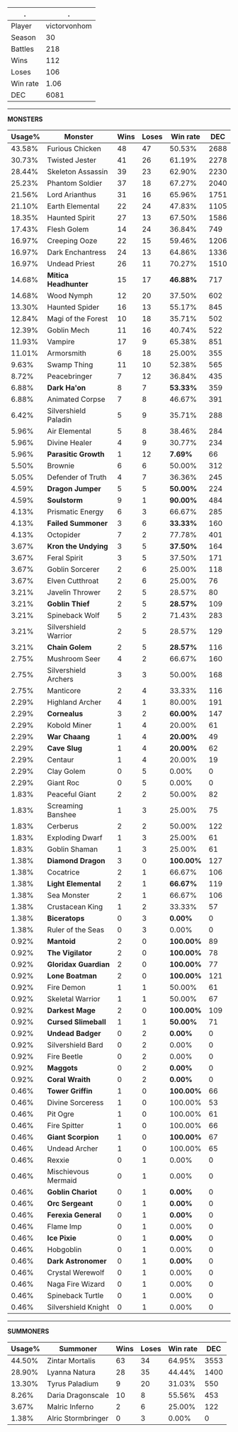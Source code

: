 .|.
|-|-
Player|victorvonhom
Season|30
Battles|218
Wins|112
Loses|106
Win rate|1.06
DEC|6081

---
**MONSTERS**

Usage%|Monster|Wins|Loses|Win rate|DEC|
-|-|-|-|-|-|
43.58%|Furious Chicken|48|47|50.53%|2688|
30.73%|Twisted Jester|41|26|61.19%|2278|
28.44%|Skeleton Assassin|39|23|62.90%|2230|
25.23%|Phantom Soldier|37|18|67.27%|2040|
21.56%|Lord Arianthus|31|16|65.96%|1751|
21.10%|Earth Elemental|22|24|47.83%|1105|
18.35%|Haunted Spirit|27|13|67.50%|1586|
17.43%|Flesh Golem|14|24|36.84%|749|
16.97%|Creeping Ooze|22|15|59.46%|1206|
16.97%|Dark Enchantress|24|13|64.86%|1336|
16.97%|Undead Priest|26|11|70.27%|1510|
14.68%|**Mitica Headhunter**|15|17|**46.88%**|717|
14.68%|Wood Nymph|12|20|37.50%|602|
13.30%|Haunted Spider|16|13|55.17%|845|
12.84%|Magi of the Forest|10|18|35.71%|502|
12.39%|Goblin Mech|11|16|40.74%|522|
11.93%|Vampire|17|9|65.38%|851|
11.01%|Armorsmith|6|18|25.00%|355|
9.63%|Swamp Thing|11|10|52.38%|565|
8.72%|Peacebringer|7|12|36.84%|435|
6.88%|**Dark Ha'on**|8|7|**53.33%**|359|
6.88%|Animated Corpse|7|8|46.67%|391|
6.42%|Silvershield Paladin|5|9|35.71%|288|
5.96%|Air Elemental|5|8|38.46%|284|
5.96%|Divine Healer|4|9|30.77%|234|
5.96%|**Parasitic Growth**|1|12|**7.69%**|66|
5.50%|Brownie|6|6|50.00%|312|
5.05%|Defender of Truth|4|7|36.36%|245|
4.59%|**Dragon Jumper**|5|5|**50.00%**|224|
4.59%|**Soulstorm**|9|1|**90.00%**|484|
4.13%|Prismatic Energy|6|3|66.67%|285|
4.13%|**Failed Summoner**|3|6|**33.33%**|160|
4.13%|Octopider|7|2|77.78%|401|
3.67%|**Kron the Undying**|3|5|**37.50%**|164|
3.67%|Feral Spirit|3|5|37.50%|171|
3.67%|Goblin Sorcerer|2|6|25.00%|118|
3.67%|Elven Cutthroat|2|6|25.00%|76|
3.21%|Javelin Thrower|2|5|28.57%|80|
3.21%|**Goblin Thief**|2|5|**28.57%**|109|
3.21%|Spineback Wolf|5|2|71.43%|283|
3.21%|Silvershield Warrior|2|5|28.57%|129|
3.21%|**Chain Golem**|2|5|**28.57%**|116|
2.75%|Mushroom Seer|4|2|66.67%|160|
2.75%|Silvershield Archers|3|3|50.00%|168|
2.75%|Manticore|2|4|33.33%|116|
2.29%|Highland Archer|4|1|80.00%|191|
2.29%|**Cornealus**|3|2|**60.00%**|147|
2.29%|Kobold Miner|1|4|20.00%|61|
2.29%|**War Chaang**|1|4|**20.00%**|49|
2.29%|**Cave Slug**|1|4|**20.00%**|62|
2.29%|Centaur|1|4|20.00%|19|
2.29%|Clay Golem|0|5|0.00%|0|
2.29%|Giant Roc|0|5|0.00%|0|
1.83%|Peaceful Giant|2|2|50.00%|82|
1.83%|Screaming Banshee|1|3|25.00%|75|
1.83%|Cerberus|2|2|50.00%|122|
1.83%|Exploding Dwarf|1|3|25.00%|61|
1.83%|Goblin Shaman|1|3|25.00%|61|
1.38%|**Diamond Dragon**|3|0|**100.00%**|127|
1.38%|Cocatrice|2|1|66.67%|106|
1.38%|**Light Elemental**|2|1|**66.67%**|119|
1.38%|Sea Monster|2|1|66.67%|106|
1.38%|Crustacean King|1|2|33.33%|57|
1.38%|**Biceratops**|0|3|**0.00%**|0|
1.38%|Ruler of the Seas|0|3|0.00%|0|
0.92%|**Mantoid**|2|0|**100.00%**|89|
0.92%|**The Vigilator**|2|0|**100.00%**|78|
0.92%|**Gloridax Guardian**|2|0|**100.00%**|77|
0.92%|**Lone Boatman**|2|0|**100.00%**|121|
0.92%|Fire Demon|1|1|50.00%|61|
0.92%|Skeletal Warrior|1|1|50.00%|67|
0.92%|**Darkest Mage**|2|0|**100.00%**|109|
0.92%|**Cursed Slimeball**|1|1|**50.00%**|71|
0.92%|**Undead Badger**|0|2|**0.00%**|0|
0.92%|Silvershield Bard|0|2|0.00%|0|
0.92%|Fire Beetle|0|2|0.00%|0|
0.92%|**Maggots**|0|2|**0.00%**|0|
0.92%|**Coral Wraith**|0|2|**0.00%**|0|
0.46%|**Tower Griffin**|1|0|**100.00%**|66|
0.46%|Divine Sorceress|1|0|100.00%|53|
0.46%|Pit Ogre|1|0|100.00%|61|
0.46%|Fire Spitter|1|0|100.00%|66|
0.46%|**Giant Scorpion**|1|0|**100.00%**|67|
0.46%|Undead Archer|1|0|100.00%|65|
0.46%|Rexxie|0|1|0.00%|0|
0.46%|Mischievous Mermaid|0|1|0.00%|0|
0.46%|**Goblin Chariot**|0|1|**0.00%**|0|
0.46%|**Orc Sergeant**|0|1|**0.00%**|0|
0.46%|**Ferexia General**|0|1|**0.00%**|0|
0.46%|Flame Imp|0|1|0.00%|0|
0.46%|**Ice Pixie**|0|1|**0.00%**|0|
0.46%|Hobgoblin|0|1|0.00%|0|
0.46%|**Dark Astronomer**|0|1|**0.00%**|0|
0.46%|Crystal Werewolf|0|1|0.00%|0|
0.46%|Naga Fire Wizard|0|1|0.00%|0|
0.46%|Spineback Turtle|0|1|0.00%|0|
0.46%|Silvershield Knight|0|1|0.00%|0|

---
**SUMMONERS**

Usage%|Summoner|Wins|Loses|Win rate|DEC|
-|-|-|-|-|-|
44.50%|Zintar Mortalis|63|34|64.95%|3553|
28.90%|Lyanna Natura|28|35|44.44%|1400|
13.30%|Tyrus Paladium|9|20|31.03%|550|
8.26%|Daria Dragonscale|10|8|55.56%|453|
3.67%|Malric Inferno|2|6|25.00%|122|
1.38%|Alric Stormbringer|0|3|0.00%|0|
